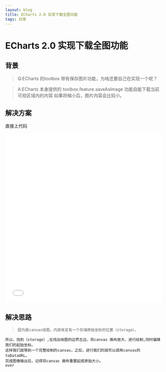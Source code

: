 ```yaml
---
layout: blog
title: ECharts 2.0 实现下载全图功能
tags: 日常
---
```


#  ECharts 2.0 实现下载全图功能

<style>
iframe{
border: none;
width: 100%;
height: 540px;
max-width:500px;
}

.markdown-section a.look-source{
background: #0079ec;    display: inline-block;
color:#fff;padding: 5px 10px;border: 0;box-shadow: none;cursor: pointer;outline:0 !important;
}
</style>

<script src='/assets/iframe.js'></script>

## 背景

> Q:ECharts 的toolbox 带有保存图片功能，为啥还要自己在实现一个呢？

> A:ECharts 本身提供的 toolbox.feature.saveAsImage 功能自能下载当前可视区域内的内容
    如果将缩小后，图片内容会比较小。

## 解决方案

直接上代码

<iframe src='/assets/demo/echarts/tree.html' id='treeIframe'></iframe>

## 解决思路

>     因为是canvas绘图，内部肯定有一个存储原始坐标的位置（storage）。
    所以，找到（storage）,在找出绘图的边界左边，将canvas 画布放大，进行绘制,同时偏移我们的起始坐标。
    这样我们就等到一个完整绘制的canvas，之后，进行我们的就可以调用canvas的 toDataURL。
    完成图像输出后，记得将canvas 画布重置起成原始大小。
    over



